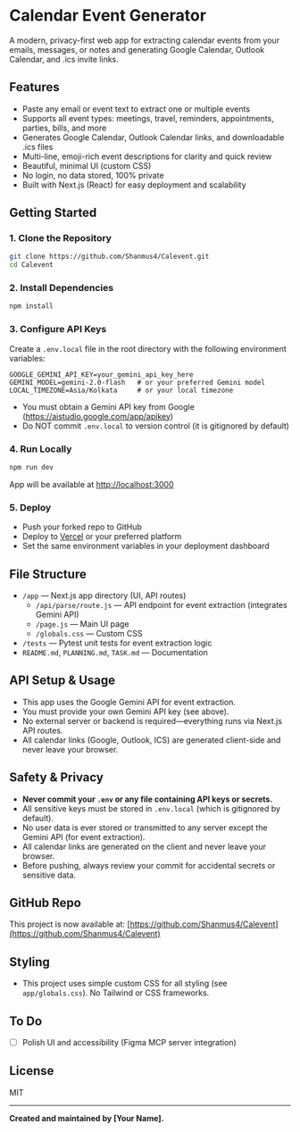 # Calendar Event Generator

A modern, privacy-first web app for extracting calendar events from your emails, messages, or notes and generating Google Calendar, Outlook Calendar, and .ics invite links.

## Features
- Paste any email or event text to extract one or multiple events
- Supports all event types: meetings, travel, reminders, appointments, parties, bills, and more
- Generates Google Calendar, Outlook Calendar links, and downloadable .ics files
- Multi-line, emoji-rich event descriptions for clarity and quick review
- Beautiful, minimal UI (custom CSS)
- No login, no data stored, 100% private
- Built with Next.js (React) for easy deployment and scalability

## Getting Started

### 1. Clone the Repository
```sh
git clone https://github.com/Shanmus4/Calevent.git
cd Calevent
```

### 2. Install Dependencies
```sh
npm install
```

### 3. Configure API Keys
Create a `.env.local` file in the root directory with the following environment variables:

```
GOOGLE_GEMINI_API_KEY=your_gemini_api_key_here
GEMINI_MODEL=gemini-2.0-flash   # or your preferred Gemini model
LOCAL_TIMEZONE=Asia/Kolkata     # or your local timezone
```
- You must obtain a Gemini API key from Google (https://aistudio.google.com/app/apikey)
- Do NOT commit `.env.local` to version control (it is gitignored by default)

### 4. Run Locally
```sh
npm run dev
```
App will be available at [http://localhost:3000](http://localhost:3000)

### 5. Deploy
- Push your forked repo to GitHub
- Deploy to [Vercel](https://vercel.com/) or your preferred platform
- Set the same environment variables in your deployment dashboard

## File Structure
- `/app` — Next.js app directory (UI, API routes)
  - `/api/parse/route.js` — API endpoint for event extraction (integrates Gemini API)
  - `/page.js` — Main UI page
  - `/globals.css` — Custom CSS
- `/tests` — Pytest unit tests for event extraction logic
- `README.md`, `PLANNING.md`, `TASK.md` — Documentation

## API Setup & Usage
- This app uses the Google Gemini API for event extraction.
- You must provide your own Gemini API key (see above).
- No external server or backend is required—everything runs via Next.js API routes.
- All calendar links (Google, Outlook, ICS) are generated client-side and never leave your browser.

## Safety & Privacy
- **Never commit your `.env` or any file containing API keys or secrets.**
- All sensitive keys must be stored in `.env.local` (which is gitignored by default).
- No user data is ever stored or transmitted to any server except the Gemini API (for event extraction).
- All calendar links are generated on the client and never leave your browser.
- Before pushing, always review your commit for accidental secrets or sensitive data.

## GitHub Repo
This project is now available at: [https://github.com/Shanmus4/Calevent](https://github.com/Shanmus4/Calevent)

## Styling
- This project uses simple custom CSS for all styling (see `app/globals.css`). No Tailwind or CSS frameworks.

## To Do
- [ ] Polish UI and accessibility (Figma MCP server integration)

## License
MIT

---

**Created and maintained by [Your Name].**
